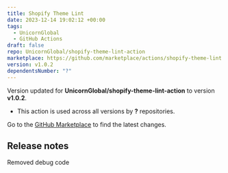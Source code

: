 ```yaml
---
title: Shopify Theme Lint
date: 2023-12-14 19:02:12 +00:00
tags:
  - UnicornGlobal
  - GitHub Actions
draft: false
repo: UnicornGlobal/shopify-theme-lint-action
marketplace: https://github.com/marketplace/actions/shopify-theme-lint
version: v1.0.2
dependentsNumber: "?"
---
```



Version updated for **UnicornGlobal/shopify-theme-lint-action** to version **v1.0.2**.
- This action is used across all versions by **?** repositories.

Go to the [GitHub Marketplace](https://github.com/marketplace/actions/shopify-theme-lint) to find the latest changes.

## Release notes

Removed debug code
